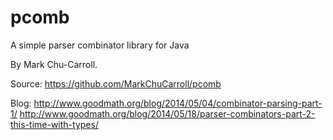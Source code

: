 pcomb
=====

A simple parser combinator library for Java

By Mark Chu-Carroll.

Source: https://github.com/MarkChuCarroll/pcomb

Blog: http://www.goodmath.org/blog/2014/05/04/combinator-parsing-part-1/
http://www.goodmath.org/blog/2014/05/18/parser-combinators-part-2-this-time-with-types/

